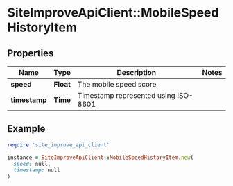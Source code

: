 # SiteImproveApiClient::MobileSpeedHistoryItem

## Properties

| Name | Type | Description | Notes |
| ---- | ---- | ----------- | ----- |
| **speed** | **Float** | The mobile speed score |  |
| **timestamp** | **Time** | Timestamp represented using ISO-8601 |  |

## Example

```ruby
require 'site_improve_api_client'

instance = SiteImproveApiClient::MobileSpeedHistoryItem.new(
  speed: null,
  timestamp: null
)
```

